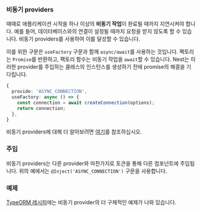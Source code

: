 ### 비동기 providers

때때로 애플리케이션 시작을 하나 이상의 **비동기 작업**이 완료될 때까지 지연시켜야 합니다. 예를 들어, 데이터베이스와의 연결이 설정될 때까지 요청을 받지 않도록 할 수 있습니다. 비동기 providers를 사용하여 이를 달성할 수 있습니다.

이를 위한 구문은 `useFactory` 구문과 함께 `async/await`를 사용하는 것입니다. 팩토리는 `Promise`를 반환하고, 팩토리 함수는 비동기 작업을 `await`할 수 있습니다. Nest는 이러한 provider를 주입하는 클래스의 인스턴스를 생성하기 전에 promise의 해결을 기다립니다.

```typescript
{
  provide: 'ASYNC_CONNECTION',
  useFactory: async () => {
    const connection = await createConnection(options);
    return connection;
  },
}
```

비동기 providers에 대해 더 알아보려면 [여기](https://docs.nestjs.com/fundamentals/custom-providers)를 참조하십시오.

### 주입

비동기 providers는 다른 provider와 마찬가지로 토큰을 통해 다른 컴포넌트에 주입됩니다. 위의 예에서는 `@Inject('ASYNC_CONNECTION')` 구문을 사용합니다.

### 예제

[TypeORM 레시피](https://docs.nestjs.com/recipes/sql-typeorm)에는 비동기 provider의 더 구체적인 예제가 나와 있습니다.
